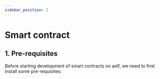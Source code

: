 ```yaml
---
sidebar_position: 2
---
```


# Smart contract

## 1. Pre-requisites

Before starting development of smart contracts on aelf, we need to first install some pre-requisites:
